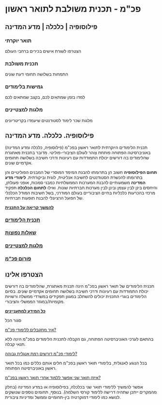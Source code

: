 # **פכ"מ \- תכנית משולבת לתואר ראשון**

## פילוסופיה | כלכלה | מדע המדינה

### תואר יוקרתי

הצטרפו לשורת אישים בכירים ברחבי העולם

### תכנית משולבת

התמחות בשלושה תחומי דעת שונים

### גמישות בלימודים

למדו בזמן שמתאים לכם, בקצב שמתאים לכם

### מלגות למצטיינים

מלגות שכר לימוד לסטודנטים שיעמדו בקריטריונים

## פילוסופיה. כלכלה. מדע המדינה

תכנית הלימודים היוקרתית לתואר ראשון בפכ"מ (פילוסופיה, כלכלה ומדע המדינה) באוניברסיטה הפתוחה פותחת צוהר לעולם הציבורי-פוליטי. מדובר בתכנית מאתגרת שהלימודים בה דורשים יכולת התמודדות עם רעיונות ודרכי חשיבה בשלושה תחומים אקדמיים שונים.

**תחום הפילוסופיה** חשוב הן בתרומתו להבנת המימד המוסרי של המבנים הפוליטיים והן בתרומתו להכשרת הסטודנטים לחשיבה אנליטית, לוגית וביקורתית. **לימודי מדע המדינה** משמעותיים להבנת המערכות הממשלתיות כמבני סמכות, אופני פעולתן, והיחסים בינן לבין עצמן ובינן לבין מערכות חברתיות שונות. ואילו **לתחום הכלכלה** תפקיד מרכזי בהכרעות כלכליות בחיים הציבוריים בעולם המודרני, בשל חשיבות המודל הכלכלי של הפועל הרציונלי להבנת תופעות חברתיות.

[**להמשך קריאה על התכנית**](https://academic.openu.ac.il/History/ppe/Pages/about.aspx)

 

### [**תכנית הלימודים**](https://academic.openu.ac.il/History/philosophy/program/DG.aspx)

### [**שאלות נפוצות**](https://academic.openu.ac.il/history/ppe/Pages/faq.aspx)

### [**מלגות למצטיינים**](https://academic.openu.ac.il/History/ppe/Pages/scholarships.aspx)

### [**פורום פכ"מ**](https://academic.openu.ac.il/History/ppe/Pages/conferences.aspx)

## הצטרפו אלינו

תכנית הלימודים של תואר ראשון בפכ"מ הינה תכנית מאתגרת, שהלימודים בה דורשים יכולת התמודדות עם רעיונות ודרכי חשיבה בשלושה תחומים אקדמיים שונים. בסיום הלימודים בוגרי התכנית יכולים להשתלב במגוון תפקידים במשרדי ממשלה ורשויות מקומיות/במגזר הממשלי והציבורי.

[**כל המידע למתעניינים**](https://academic.openu.ac.il/History/ppe/Pages/faq.aspx)

 

סגור הכל

[איך מתקבלים ללימודי פכ"מ?](https://academic.openu.ac.il/history/ppe/pages/default.aspx#panelfcb5edef-bff6-45fe-b37e-0b2da52934b0)

בהתאם לערכי האוניברסיטה הפתוחה, גם הקבלה לתכנית הלימודים בפכ"מ הינה ללא תנאי קבלה.

[לימודי פכ"מ דורשים רמת אנגלית גבוהה?](https://academic.openu.ac.il/history/ppe/pages/default.aspx#panel70057a5e-73da-44ad-b8cc-4d9c583173c3)

בכל הנוגע לאנגלית, בלימודי תואר ראשון בפכ"מ חלים אותם כללים כמו בכל תואר ראשון באוניברסיטה הפתוחה.

[איזה תואר שני אפשר ללמוד אחרי תואר ראשון בפכ"מ?](https://academic.openu.ac.il/history/ppe/pages/default.aspx#panel090bb39d-530e-4585-b2e9-2a384e94c02e)

אפשר להמשיך ללימודי תואר שני בכלכלה, בפילוסופיה או במדע המדינה (בחלק מהמקרים ייתכן שתהיה דרישה ללימוד קורסי השלמה). בנוסף, תחומים נוספים שנושקים לנושא כמו לימודי דמוקרטיה בין-תחומיים וממשל ומדיניות ציבורית.

